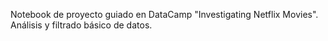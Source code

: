 Notebook de proyecto guiado en DataCamp "Investigating Netflix Movies". Análisis y filtrado básico de datos.

